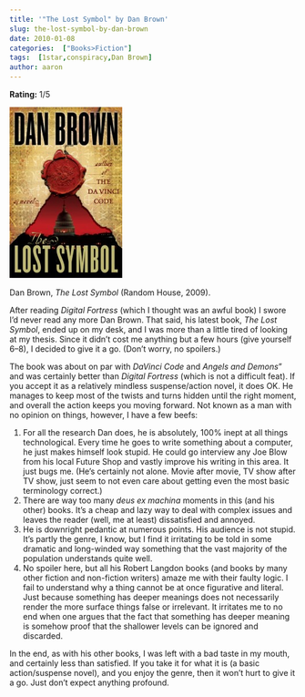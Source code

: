 ```yaml
---
title: '"The Lost Symbol" by Dan Brown'
slug: the-lost-symbol-by-dan-brown
date: 2010-01-08
categories:  ["Books>Fiction"]
tags:  [1star,conspiracy,Dan Brown]
author: aaron
---
```


**Rating:** 1/5

![Book cover](cover-198x300.jpg "The Lost Symbol")

Dan Brown, *The Lost Symbol* (Random House, 2009).

After reading *Digital Fortress* (which I thought was an awful book) I swore I’d never read any more Dan Brown. That said, his latest book, *The Lost Symbol*, ended up on my desk, and I was more than a little tired of looking at my thesis. Since it didn’t cost me anything but a few hours (give yourself 6–8), I decided to give it a go. (Don’t worry, no spoilers.)

The book was about on par with *DaVinci Code* and *Angels and Demons*” and was certainly better than *Digital Fortress* (which is not a difficult feat). If you accept it as a relatively mindless suspense/action novel, it does OK. He manages to keep most of the twists and turns hidden until the right moment, and overall the action keeps you moving forward. Not known as a man with no opinion on things, however, I have a few beefs:

1. For all the research Dan does, he is absolutely, 100% inept at all things technological. Every time he goes to write something about a computer, he just makes himself look stupid. He could go interview any Joe Blow from his local Future Shop and vastly improve his writing in this area. It just bugs me. (He’s certainly not alone. Movie after movie, TV show after TV show, just seem to not even care about getting even the most basic terminology correct.)
2. There are way too many *deus ex machina* moments in this (and his other) books. It’s a cheap and lazy way to deal with complex issues and leaves the reader (well, me at least) dissatisfied and annoyed.
3. He is downright pedantic at numerous points. His audience is not stupid. It’s partly the genre, I know, but I find it irritating to be told in some dramatic and long-winded way something that the vast majority of the population understands quite well.
4. No spoiler here, but all his Robert Langdon books (and books by many other fiction and non-fiction writers) amaze me with their faulty logic. I fail to understand why a thing cannot be at once figurative and literal. Just because something has deeper meanings does not necessarily render the more surface things false or irrelevant. It irritates me to no end when one argues that the fact that something has deeper meaning is somehow proof that the shallower levels can be ignored and discarded.

In the end, as with his other books, I was left with a bad taste in my mouth, and certainly less than satisfied. If you take it for what it is (a basic action/suspense novel), and you enjoy the genre, then it won’t hurt to give it a go. Just don’t expect anything profound.
